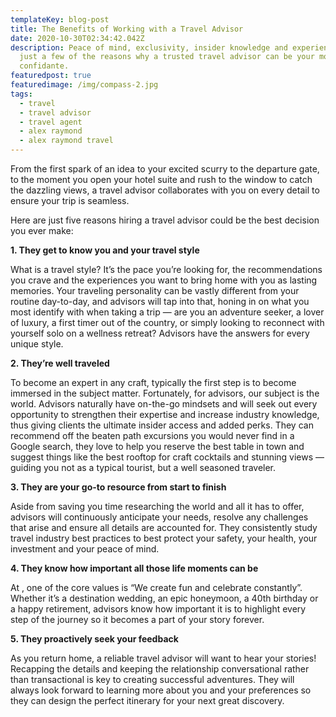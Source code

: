 ```yaml
---
templateKey: blog-post
title: The Benefits of Working with a Travel Advisor
date: 2020-10-30T02:34:42.042Z
description: Peace of mind, exclusivity, insider knowledge and experience are
  just a few of the reasons why a trusted travel advisor can be your most loyal
  confidante.
featuredpost: true
featuredimage: /img/compass-2.jpg
tags:
  - travel
  - travel advisor
  - travel agent
  - alex raymond
  - alex raymond travel
---
```

From the first spark of an idea to your excited scurry to the departure gate, to the moment you open your hotel suite and rush to the window to catch the dazzling views, a travel advisor collaborates with you on every detail to ensure your trip is seamless.

Here are just five reasons hiring a travel advisor could be the best decision you ever make:

**1. They get to know you and your travel style**

What is a travel style? It’s the pace you’re looking for, the recommendations you crave and the experiences you want to bring home with you as lasting memories. Your traveling personality can be vastly different from your routine day-to-day, and advisors will tap into that, honing in on what you most identify with when taking a trip — are you an adventure seeker, a lover of luxury, a first timer out of the country, or simply looking to reconnect with yourself solo on a wellness retreat? Advisors have the answers for every unique style.

**2. They’re well traveled**

To become an expert in any craft, typically the first step is to become immersed in the subject matter. Fortunately, for advisors, our subject is the world. Advisors naturally have on-the-go mindsets and will seek out every opportunity to strengthen their expertise and increase industry knowledge, thus giving clients the ultimate insider access and added perks. They can recommend off the beaten path excursions you would never find in a Google search, they love to help you reserve the best table in town and suggest things like the best rooftop for craft cocktails and stunning views — guiding you not as a typical tourist, but a well seasoned traveler.

**3. They are your go-to resource from start to finish**

Aside from saving you time researching the world and all it has to offer, advisors will continuously anticipate your needs, resolve any challenges that arise and ensure all details are accounted for. They consistently study travel industry best practices to best protect your safety, your health, your investment and your peace of mind.

**4. They know how important all those life moments can be**

At , one of the core values is “We create fun and celebrate constantly”. Whether it’s a destination wedding, an epic honeymoon, a 40th birthday or a happy retirement, advisors know how important it is to highlight every step of the journey so it becomes a part of your story forever. 

**5. They proactively seek your feedback**

As you return home,  a reliable travel advisor will want to hear your stories! Recapping the details and keeping the relationship conversational rather than transactional is key to creating successful adventures. They will always look forward to learning more about you and your preferences so they can design the perfect itinerary for your next great discovery.